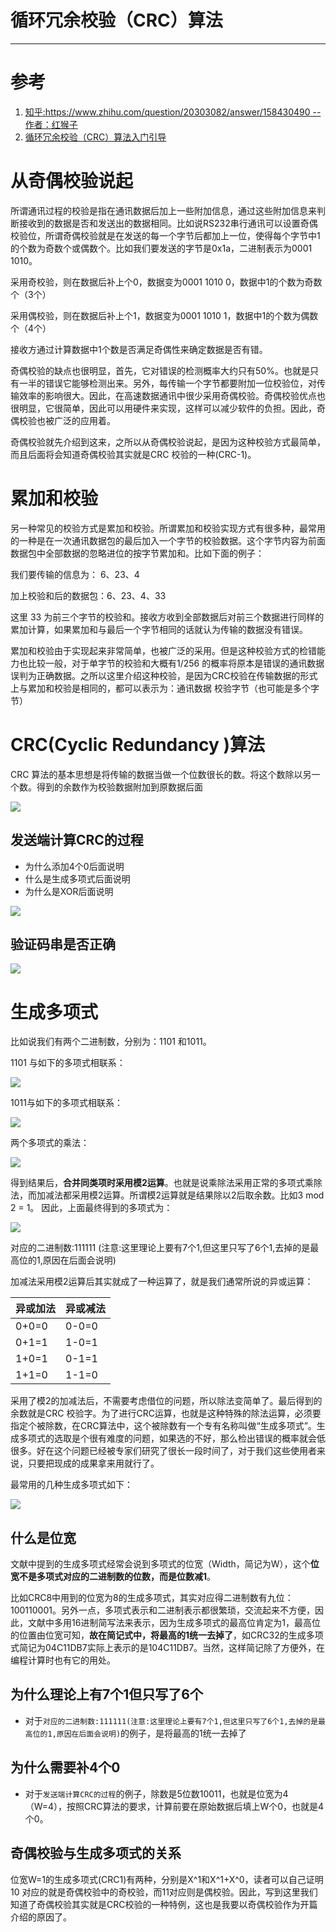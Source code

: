 #   循环冗余校验（CRC）算法

---
#   参考
1.  [知乎:https://www.zhihu.com/question/20303082/answer/158430490 -- 作者：红猴子](https://www.zhihu.com/question/20303082/answer/158430490)
2.  [循环冗余校验（CRC）算法入门引导](https://blog.csdn.net/liyuanbhu/article/details/7882789)

#   从奇偶校验说起
所谓通讯过程的校验是指在通讯数据后加上一些附加信息，通过这些附加信息来判断接收到的数据是否和发送出的数据相同。比如说RS232串行通讯可以设置奇偶校验位，所谓奇偶校验就是在发送的每一个字节后都加上一位，使得每个字节中1的个数为奇数个或偶数个。比如我们要发送的字节是0x1a，二进制表示为0001 1010。

采用奇校验，则在数据后补上个0，数据变为0001 1010 0，数据中1的个数为奇数个（3个）

采用偶校验，则在数据后补上个1，数据变为0001 1010 1，数据中1的个数为偶数个（4个）

接收方通过计算数据中1个数是否满足奇偶性来确定数据是否有错。

奇偶校验的缺点也很明显，首先，它对错误的检测概率大约只有50%。也就是只有一半的错误它能够检测出来。另外，每传输一个字节都要附加一位校验位，对传输效率的影响很大。因此，在高速数据通讯中很少采用奇偶校验。奇偶校验优点也很明显，它很简单，因此可以用硬件来实现，这样可以减少软件的负担。因此，奇偶校验也被广泛的应用着。

奇偶校验就先介绍到这来，之所以从奇偶校验说起，是因为这种校验方式最简单，而且后面将会知道奇偶校验其实就是CRC 校验的一种(CRC-1)。

#   累加和校验

另一种常见的校验方式是累加和校验。所谓累加和校验实现方式有很多种，最常用的一种是在一次通讯数据包的最后加入一个字节的校验数据。这个字节内容为前面数据包中全部数据的忽略进位的按字节累加和。比如下面的例子：

我们要传输的信息为： 6、23、4

加上校验和后的数据包：6、23、4、33

这里 33 为前三个字节的校验和。接收方收到全部数据后对前三个数据进行同样的累加计算，如果累加和与最后一个字节相同的话就认为传输的数据没有错误。

累加和校验由于实现起来非常简单，也被广泛的采用。但是这种校验方式的检错能力也比较一般，对于单字节的校验和大概有1/256 的概率将原本是错误的通讯数据误判为正确数据。之所以这里介绍这种校验，是因为CRC校验在传输数据的形式上与累加和校验是相同的，都可以表示为：通讯数据 校验字节（也可能是多个字节）

#   CRC(Cyclic Redundancy )算法
CRC 算法的基本思想是将传输的数据当做一个位数很长的数。将这个数除以另一个数。得到的余数作为校验数据附加到原数据后面

![](../images/2020/07/20200727006.png)

##  发送端计算CRC的过程
+   为什么添加4个0后面说明
+   什么是生成多项式后面说明
+   为什么是XOR后面说明


![](../images/2020/07/20200727002.png)


##  验证码串是否正确

![](../images/2020/07/20200727004.png)


#   生成多项式
比如说我们有两个二进制数，分别为：1101 和1011。

1101 与如下的多项式相联系：

![](../images/2020/07/20200727008.png)


1011与如下的多项式相联系：

![](../images/2020/07/20200727009.png)


两个多项式的乘法：

![](../images/2020/07/20200727007.png)


得到结果后，**合并同类项时采用模2运算**。也就是说乘除法采用正常的多项式乘除法，而加减法都采用模2运算。所谓模2运算就是结果除以2后取余数。比如3 mod 2 = 1。
因此，上面最终得到的多项式为：

![](../images/2020/07/20200727010.png)

对应的二进制数:111111 (注意:这里理论上要有7个1,但这里只写了6个1,去掉的是最高位的1,原因在后面会说明)

加减法采用模2运算后其实就成了一种运算了，就是我们通常所说的异或运算：

|异或加法|异或减法|
|----|----|
|0+0=0|0-0=0|
|0+1=1|1-0=1|
|1+0=1|0-1=1|
|1+1=0|1-1=0|

采用了模2的加减法后，不需要考虑借位的问题，所以除法变简单了。最后得到的余数就是CRC 校验字。为了进行CRC运算，也就是这种特殊的除法运算，必须要指定个被除数，在CRC算法中，这个被除数有一个专有名称叫做“生成多项式”。生成多项式的选取是个很有难度的问题，如果选的不好，那么检出错误的概率就会低很多。好在这个问题已经被专家们研究了很长一段时间了，对于我们这些使用者来说，只要把现成的成果拿来用就行了。

最常用的几种生成多项式如下：

![](../images/2020/07/20200727005.png)


##  什么是位宽
文献中提到的生成多项式经常会说到多项式的位宽（Width，简记为W），这个**位宽不是多项式对应的二进制数的位数，而是位数减1**。

比如CRC8中用到的位宽为8的生成多项式，其实对应得二进制数有九位：100110001。另外一点，多项式表示和二进制表示都很繁琐，交流起来不方便，因此，文献中多用16进制简写法来表示，因为生成多项式的最高位肯定为1，最高位的位置由位宽可知，**故在简记式中，将最高的1统一去掉了**，如CRC32的生成多项式简记为04C11DB7实际上表示的是104C11DB7。当然，这样简记除了方便外，在编程计算时也有它的用处。

##  为什么理论上有7个1但只写了6个
+   对于`对应的二进制数:111111(注意:这里理论上要有7个1,但这里只写了6个1,去掉的是最高位的1,原因在后面会说明)`的例子，是将最高的1统一去掉了

##  为什么需要补4个0
+   对于`发送端计算CRC的过程`的例子，除数是5位数10011，也就是位宽为4（W=4），按照CRC算法的要求，计算前要在原始数据后填上W个0，也就是4个0。

##  奇偶校验与生成多项式的关系
位宽W=1的生成多项式(CRC1)有两种，分别是X^1和X^1+X^0，读者可以自己证明10 对应的就是奇偶校验中的奇校验，而11对应则是偶校验。因此，写到这里我们知道了奇偶校验其实就是CRC校验的一种特例，这也是我要以奇偶校验作为开篇介绍的原因了。

